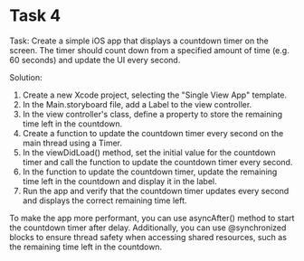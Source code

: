 # Task 4

Task: Create a simple iOS app that displays a countdown timer on the screen. The
timer should count down from a specified amount of time (e.g. 60 seconds) and
update the UI every second.

Solution:

1. Create a new Xcode project, selecting the "Single View App" template.
2. In the Main.storyboard file, add a Label to the view controller.
3. In the view controller's class, define a property to store the remaining time
   left in the countdown.
4. Create a function to update the countdown timer every second on the main
   thread using a Timer.
5. In the viewDidLoad() method, set the initial value for the countdown timer
   and call the function to update the countdown timer every second.
6. In the function to update the countdown timer, update the remaining time left
   in the countdown and display it in the label.
7. Run the app and verify that the countdown timer updates every second and
   displays the correct remaining time left.

To make the app more performant, you can use asyncAfter() method to start the
countdown timer after delay. Additionally, you can use @synchronized blocks to
ensure thread safety when accessing shared resources, such as the remaining time
left in the countdown.
